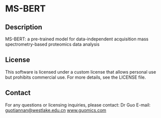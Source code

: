 # MS-BERT

## Description
MS-BERT: a pre-trained model for data-independent acquisition mass spectrometry-based proteomics data analysis

## License
This software is licensed under a custom license that allows personal use but prohibits commercial use. For more details, see the LICENSE file.

## Contact
For any questions or licensing inquiries, please contact:
Dr Guo
E-mail: guotiannan@westlake.edu.cn
www.guomics.com

